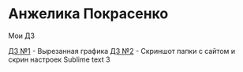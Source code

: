 # Анжелика Покрасенко
Мои ДЗ

[ДЗ №1](https://yadi.sk/d/kmMWkc9Z3Id8yQ "Вырезанная графика") - Вырезанная графика
[ДЗ №2](angienitt.github.io/lesson_2/ "Скрины с настройками") - Скриншот папки с сайтом и скрин настроек Sublime text 3
